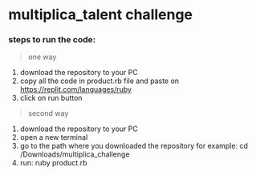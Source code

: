 # multiplica_talent challenge

### steps to run the code:

> one way
1) download the repository to your PC
2) copy all the code in product.rb file and paste on https://replit.com/languages/ruby
3) click on run button

> second way

1) download the repository to your PC
2) open a new terminal
3) go to the path where you downloaded the repository for example: cd /Downloads/multiplica_challenge
4) run: ruby product.rb



